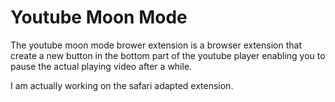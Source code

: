 # Youtube Moon Mode

The youtube moon mode brower extension is a browser extension that create a new button in the bottom part of the youtube player enabling you to pause the actual playing video after a while.

I am actually working on the safari adapted extension.
